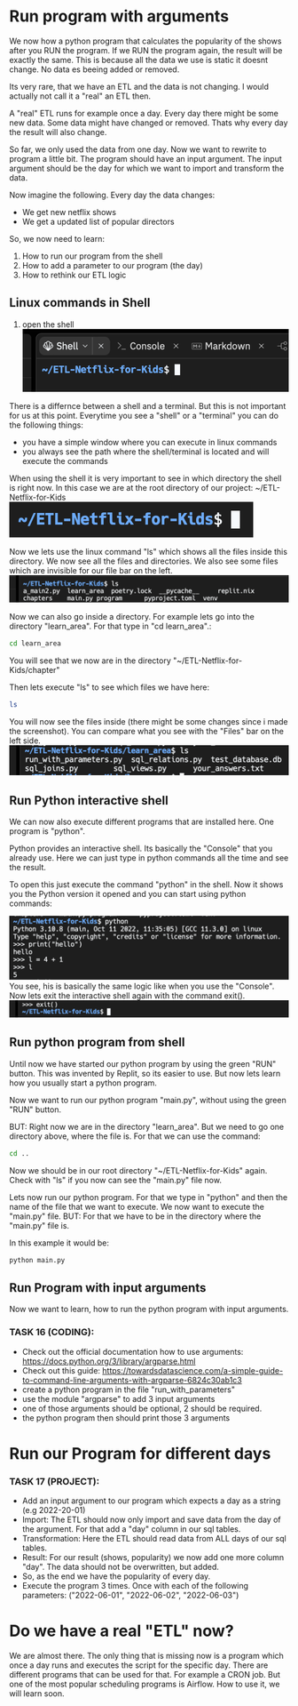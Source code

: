 # Run program with arguments

We now how a python program that calculates the popularity of the shows after you RUN the program. If we RUN the program again, the result will be exactly the same. This is because all the data we use is static it doesnt change. No data es beeing added or removed.

Its very rare, that we have an ETL and the data is not changing. I would actually not call it a "real" an ETL then.

A "real" ETL runs for example once a day. Every day there might be some new data. Some data might have changed or removed. Thats why every day the result will also change.

So far, we only used the data from one day. Now we want to rewrite to program a little bit. The program should have an input argument. The input argument should be the day for which we want to import and transform the data.

Now imagine the following. Every day the data changes:
- We get new netflix shows
- We get a updated list of popular directors

So, we now need to learn:
1) How to run our program from the shell
2) How to add a parameter to our program (the day)
3) How to rethink our ETL logic


## Linux commands in Shell

1) open the shell
![image](image_27.png)

There is a differnce between a shell and a terminal. But this is not important for us at this point. Everytime you see a "shell" or a "terminal" you can do the following things:
- you have a simple window where you can execute in linux commands
- you always see the path where the shell/terminal is located and will execute the commands 

When using the shell it is very important to see in which directory the shell is right now. In this case we are at the root directory of our project: ~/ETL-Netflix-for-Kids
![image](image_28.png)

Now we lets use the linux command "ls" which shows all the files inside this directory. We now see all the files and directories. We also see some files which are invisible for our file bar on the left.
![image](image_35.png)

Now we can also go inside a directory. For example lets go into the directory "learn_area". For that type in "cd learn_area".:
```bash
cd learn_area
```

You will see that we now are in the directory "~/ETL-Netflix-for-Kids/chapter"

Then lets execute "ls" to see which files we have here:
```bash
ls
```

You will now see the files inside (there might be some changes since i made the screenshot). You can compare what you see with the "Files" bar on the left side.
![image](image_38.png)



## Run Python interactive shell
We can now also execute different programs that are installed here. One program is "python". 

Python provides an interactive shell. Its basically the "Console" that you already use. Here we can just type in python commands all the time and see the result.

To open this just execute the command "python" in the shell.
Now it shows you the Python version it opened and you can start using python commands:

![image](image_36.png)
You see, his is basically the same logic like when you use the "Console". Now lets exit the interactive shell again with the command exit().
![image](image_34.png)



## Run python program from shell

Until now we have started our python program by using the green "RUN" button. This was invented by Replit, so its easier to use. But now lets learn how you usually start a python program.


Now we want to run our python program "main.py", without using the green "RUN" button.

BUT: Right now we are in the directory "learn_area". But we need to go one directory above, where the file is. For that we can use the command:
```bash
cd ..
```
Now we should be in our root directory "~/ETL-Netflix-for-Kids" again. Check with "ls" if you now can see the "main.py" file now.

Lets now run our python program. For that we type in "python" and then the name of the file that we want to execute. We now want to execute the "main.py" file.
BUT: For that we have to be in the directory where the "main.py" file is.

In this example it would be:
```bash
python main.py
```

## Run Program with input arguments
Now we want to learn, how to run the python program with input arguments. 

### TASK 16 (CODING):
- Check out the official documentation how to use arguments: https://docs.python.org/3/library/argparse.html
- Check out this guide: https://towardsdatascience.com/a-simple-guide-to-command-line-arguments-with-argparse-6824c30ab1c3
- create a python program in the file "run_with_parameters"
- use the module "argparse" to add 3 input arguments
- one of those arguments should be optional, 2 should be required.
- the python program then should print those 3 arguments


# Run our Program for different days

### TASK 17 (PROJECT):
- Add an input argument to our program which expects a day as a string (e.g 2022-20-01)
- Import: The ETL should now only import and save data from the day of the argument. For that add a "day" column in our sql tables.
- Transformation: Here the ETL should read data from ALL days of our sql tables.
- Result: For our result (shows, popularity) we now add one more column "day". The data should not be overwritten, but added.
- So, as the end we have the popularity of every day.
- Execute the program 3 times. Once with each of the following parameters: ("2022-06-01", "2022-06-02", "2022-06-03")


# Do we have a real "ETL" now?
We are almost there. The only thing that is missing now is a program which once a day runs and executes the script for the specific day. There are different programs that can be used for that. For example a CRON job. But one of the most popular scheduling programs is Airflow. How to use it, we will learn soon.


